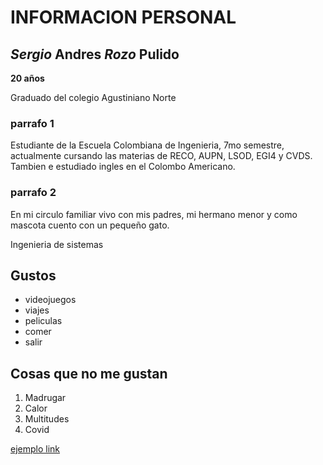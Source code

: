 # INFORMACION PERSONAL

## *Sergio* Andres *Rozo* Pulido

**20 años**

Graduado del colegio Agustiniano Norte

### parrafo 1
Estudiante de la Escuela Colombiana de Ingenieria, 7mo semestre, actualmente cursando las materias de RECO, AUPN, LSOD, EGI4 y CVDS. Tambien e estudiado ingles en el Colombo Americano. 

### parrafo 2
En mi circulo familiar vivo con mis padres, mi hermano menor y como mascota cuento con un pequeño gato.

Ingenieria de sistemas

## Gustos
+ videojuegos
+ viajes
+ peliculas
+ comer
+ salir

## Cosas que no me gustan
1. Madrugar
2. Calor
3. Multitudes
4. Covid

[ejemplo link](https://www.youtube.com/watch?v=HIcSWuKMwOw)


